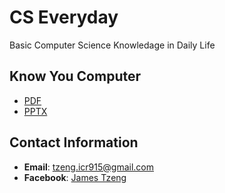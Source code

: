 # CS Everyday

Basic Computer Science Knowledage in Daily Life

## Know You Computer

- [PDF](slides/Know-Your-Computer.pdf)
- [PPTX](slides/Know-Your-Computer.pptx)

## Contact Information

- **Email**: [tzeng.icr915@gmail.com](mailto:tzeng.icr915@gmail.com)
- **Facebook**: [James Tzeng](https://www.facebook.com/jianshuin.tzeng)